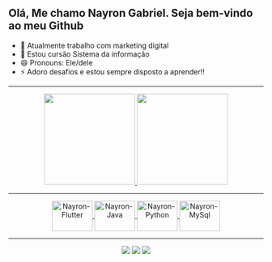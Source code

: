 ## Olá, Me chamo Nayron Gabriel. Seja bem-vindo ao meu Github

- 🔭 Atualmente trabalho com marketing digital
- 🌱 Estou cursão Sistema da informação
- 😄 Pronouns: Ele/dele
- ⚡ Adoro desafios e estou sempre disposto a aprender!!
<hr>
<div align="center">
  <a href="https://github.com/nayronmoura">
  <img height="180em" src="https://github-readme-stats.vercel.app/api?username=nayronmoura&show_icons=true&theme=midnight-purple&include_all_commits=true&count_private=true"/>
  <img height="180em" src="https://github-readme-stats.vercel.app/api/top-langs/?username=nayronmoura&layout=compact&langs_count=7&theme=midnight-purple"/>
</div>
 <hr>
<div align="center">
  <img align="center" alt="Nayron-Flutter" height="60" width="80" src="https://cdn.jsdelivr.net/gh/devicons/devicon/icons/flutter/flutter-original.svg" />
  <img align="center" alt="Nayron-Java" height="60" width="80" src="https://cdn.jsdelivr.net/gh/devicons/devicon/icons/java/java-original.svg" />
  <img align="center" alt="Nayron-Python" height="60" width="80" src="https://cdn.jsdelivr.net/gh/devicons/devicon/icons/python/python-original.svg" />
  <img align="center" alt="Nayron-MySql" height="60" width="80" src="https://cdn.jsdelivr.net/gh/devicons/devicon/icons/mysql/mysql-original.svg" />
 </div>
<hr>
<div align="center">
  <a href="https://www.instagram.com/nayronmoura" target="_blank"><img src="https://img.shields.io/badge/Instagram-E4405F?style=for-the-badge&logo=instagram&logoColor=white" ></a>
  <a href="mailto:nayronmoura@gmail.com" target="_blank"><img src="https://img.shields.io/badge/Gmail-D14836?style=for-the-badge&logo=gmail&logoColor=white"></a>
  <a href="https://www.twitch.tv/furiaotaku" target="_blank"><img src="https://img.shields.io/badge/Twitch-9146FF?style=for-the-badge&logo=twitch&logoColor=white"></a>
</div>
